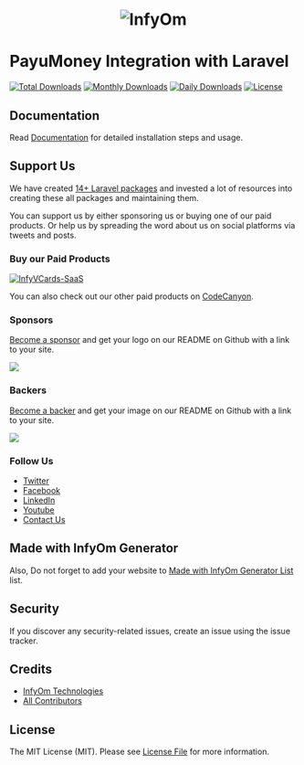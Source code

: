<h1 align="center"><img src="https://assets.infyom.com/open-source/infyom-logo.png" alt="InfyOm"></h1>

PayuMoney Integration with Laravel
==========================

[![Total Downloads](https://poser.pugx.org/infyomlabs/laravel-payumoney/downloads)](https://packagist.org/packages/infyomlabs/laravel-payumoney)
[![Monthly Downloads](https://poser.pugx.org/infyomlabs/laravel-payumoney/d/monthly)](https://packagist.org/packages/infyomlabs/laravel-payumoney)
[![Daily Downloads](https://poser.pugx.org/infyomlabs/laravel-payumoney/d/daily)](https://packagist.org/packages/infyomlabs/laravel-payumoney)
[![License](https://poser.pugx.org/infyomlabs/laravel-payumoney/license)](https://packagist.org/packages/infyomlabs/laravel-payumoney)

## Documentation

Read [Documentation](https://infyom.com/open-source/laravel-payumoney/docs) for detailed installation steps and usage.

## Support Us

We have created [14+ Laravel packages](https://github.com/InfyOmLabs) and invested a lot of resources into creating these all packages and maintaining them.

You can support us by either sponsoring us or buying one of our paid products. Or help us by spreading the word about us on social platforms via tweets and posts.

### Buy our Paid Products

[![InfyVCards-SaaS](https://assets.infyom.com/open-source/new/infyvcards-saas-banner.png)](https://1.envato.market/15gvva)

You can also check out our other paid products on [CodeCanyon](https://1.envato.market/BXAnR1).

### Sponsors

[Become a sponsor](https://opencollective.com/infyomlabs#sponsor) and get your logo on our README on Github with a link to your site.

<a href="https://opencollective.com/infyomlabs#sponsor"><img src="https://opencollective.com/infyomlabs/sponsors.svg?width=890"></a>

### Backers

[Become a backer](https://opencollective.com/infyomlabs#backer) and get your image on our README on Github with a link to your site.

<a href="https://opencollective.com/infyomlabs#backer"><img src="https://opencollective.com/infyomlabs/backers.svg?width=890"></a>

### Follow Us

- [Twitter](https://twitter.com/infyom)
- [Facebook](https://www.facebook.com/infyom)
- [LinkedIn](https://in.linkedin.com/company/infyom-technologies)
- [Youtube](https://www.youtube.com/channel/UC8IvwfChD6i7Wp4yZp3tNsQ)
- [Contact Us](https://infyom.com/contact-us)

## Made with InfyOm Generator

Also, Do not forget to add your website to [Made with InfyOm Generator List](https://github.com/InfyOmLabs/laravel-generator/blob/develop/made-with-generator.md) list.

## Security

If you discover any security-related issues, create an issue using the issue tracker.

## Credits

- [InfyOm Technologies](https://github.com/infyomlabs)
- [All Contributors](../../contributors)

## License

The MIT License (MIT). Please see [License File](LICENSE.md) for more information.
